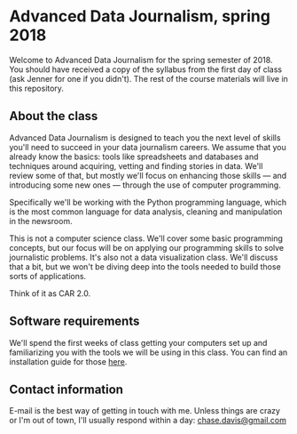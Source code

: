 # Advanced Data Journalism, spring 2018

Welcome to Advanced Data Journalism for the spring semester of 2018. You should have received a copy of the syllabus from the first day of class (ask Jenner for one if you didn't). The rest of the course materials will live in this repository.

## About the class

Advanced Data Journalism is designed to teach you the next level of skills you'll need to succeed in your data journalism careers. We assume that you already know the basics: tools like spreadsheets and databases and techniques around acquiring, vetting and finding stories in data. We'll review some of that, but mostly we'll focus on enhancing those skills — and introducing some new ones — through the use of computer programming.

Specifically we'll be working with the Python programming language, which is the most common language for data analysis, cleaning and manipulation in the newsroom.

This is not a computer science class. We'll cover some basic programming concepts, but our focus will be on applying our programming skills to solve journalistic problems. It's also not a data visualization class. We'll discuss that a bit, but we won't be diving deep into the tools needed to build those sorts of applications.

Think of it as CAR 2.0.

## Software requirements

We'll spend the first weeks of class getting your computers set up and familiarizing you with the tools we will be using in this class. You can find an installation guide for those [here](./class-software.md).

## Contact information

E-mail is the best way of getting in touch with me. Unless things are crazy or I'm out of town, I'll usually respond within a day: chase.davis@gmail.com

